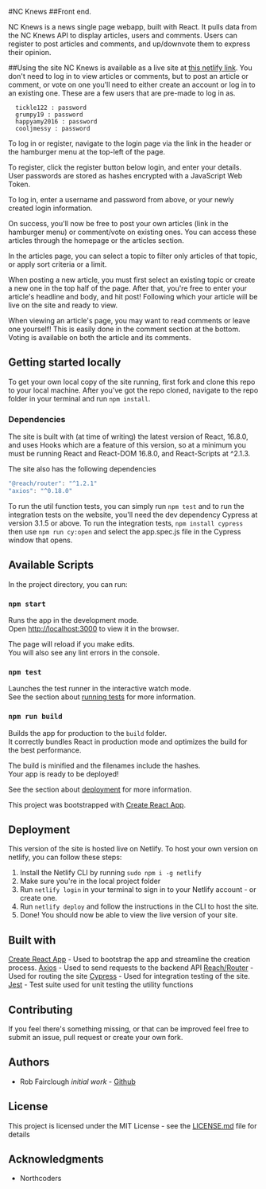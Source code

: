 #NC Knews
##Front end.

NC Knews is a news single page webapp, built with React. It pulls data from the NC Knews API to display articles, users and comments. Users can register to post articles and comments, and up/downvote them to express their opinion.

##Using the site
NC Knews is available as a live site at [this netlify link](https://nc-knews.netlify.com).
You don't need to log in to view articles or comments, but to post an article or comment, or vote on one you'll need to either create an account or log in to an existing one.
These are a few users that are pre-made to log in as.

```
  tickle122 : password
  grumpy19 : password
  happyamy2016 : password
  cooljmessy : password
```

To log in or register, navigate to the login page via the link in the header or the hamburger menu at the top-left of the page.

To register, click the register button below login, and enter your details. User passwords are stored as hashes encrypted with a JavaScript Web Token.

To log in, enter a username and password from above, or your newly created login information.

On success, you'll now be free to post your own articles (link in the hamburger menu) or comment/vote on existing ones. You can access these articles through the homepage or the articles section.

In the articles page, you can select a topic to filter only articles of that topic, or apply sort criteria or a limit.

When posting a new article, you must first select an existing topic or create a new one in the top half of the page. After that, you're free to enter your article's headline and body, and hit post! Following which your article will be live on the site and ready to view.

When viewing an article's page, you may want to read comments or leave one yourself! This is easily done in the comment section at the bottom. Voting is available on both the article and its comments.

## Getting started locally

To get your own local copy of the site running, first fork and clone this repo to your local machine.
After you've got the repo cloned, navigate to the repo folder in your terminal and run
`npm install`.

### Dependencies

The site is built with (at time of writing) the latest version of React, 16.8.0, and uses Hooks which are a feature of this version, so at a minimum you must be running React and React-DOM 16.8.0, and React-Scripts at ^2.1.3.

The site also has the following dependencies

```js
"@reach/router": "^1.2.1"
"axios": "^0.18.0"
```

To run the util function tests, you can simply run `npm test` and to run the integration tests on the website, you'll need the dev dependency Cypress at version 3.1.5 or above.
To run the integration tests, `npm install cypress` then use `npm run cy:open` and select the app.spec.js file in the Cypress window that opens.

## Available Scripts

In the project directory, you can run:

### `npm start`

Runs the app in the development mode.<br>
Open [http://localhost:3000](http://localhost:3000) to view it in the browser.

The page will reload if you make edits.<br>
You will also see any lint errors in the console.

### `npm test`

Launches the test runner in the interactive watch mode.<br>
See the section about [running tests](https://facebook.github.io/create-react-app/docs/running-tests) for more information.

### `npm run build`

Builds the app for production to the `build` folder.<br>
It correctly bundles React in production mode and optimizes the build for the best performance.

The build is minified and the filenames include the hashes.<br>
Your app is ready to be deployed!

See the section about [deployment](https://facebook.github.io/create-react-app/docs/deployment) for more information.

This project was bootstrapped with [Create React App](https://github.com/facebook/create-react-app).

## Deployment

This version of the site is hosted live on Netlify. To host your own version on netlify, you can follow these steps:

1. Install the Netlify CLI by running `sudo npm i -g netlify`
2. Make sure you're in the local project folder
3. Run `netlify login` in your terminal to sign in to your Netlify account - or create one.
4. Run `netlify deploy` and follow the instructions in the CLI to host the site.
5. Done! You should now be able to view the live version of your site.

## Built with

[Create React App](https://github.com/facebook/create-react-app) - Used to bootstrap the app and streamline the creation process.
[Axios](https://www.npmjs.com/package/axios) - Used to send requests to the backend API
[Reach/Router](https://github.com/reach/router) - Used for routing the site
[Cypress](https://cypress.io) - Used for integration testing of the site.
[Jest](https://jestjs.io) - Test suite used for unit testing the utility functions

## Contributing

If you feel there's something missing, or that can be improved feel free to submit an issue, pull request or create your own fork.

## Authors

- Rob Fairclough _initial work_ - [Github](https://github.com/robfairclough)

## License

This project is licensed under the MIT License - see the [LICENSE.md](LICENSE.md) file for details

## Acknowledgments

- Northcoders
